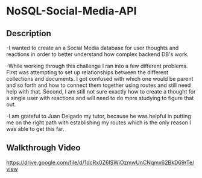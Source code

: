 # NoSQL-Social-Media-API

## Description

-I wanted to create an a Social Media database for user thoughts and reactions in order to better understand how complex backend DB's work.

-While working through this challenge I ran into a few different problems. First was attempting to set up relationships between the different collections and documents. I got confused with which one would be parent and so forth and how to connect them together using routes and still need help with that. Second, I am still not sure exactly how to create a thought for a single user with reactions and will need to do more studying to figure that out.

-I am grateful to Juan Delgado my tutor, because he was helpful in putting me on the right path with establishing my routes which is the only reason I was able to get this far.

## Walkthrough Video

https://drive.google.com/file/d/1dcRx0Z6lSWiOzmwUnCNqmx62BkD69rTe/view
